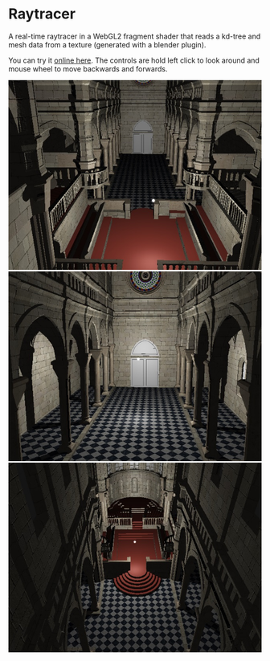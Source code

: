 # Raytracer

A real-time raytracer in a WebGL2 fragment shader that reads a kd-tree and mesh data from a texture (generated with a blender plugin).

You can try it [online here](http://andrewhills.github.io/raytracer/demo.html). The controls are hold left click to look around and mouse wheel to move backwards and forwards.

![](misc/screenshot0.jpg)
![](misc/screenshot1.jpg)
![](misc/screenshot2.jpg)
